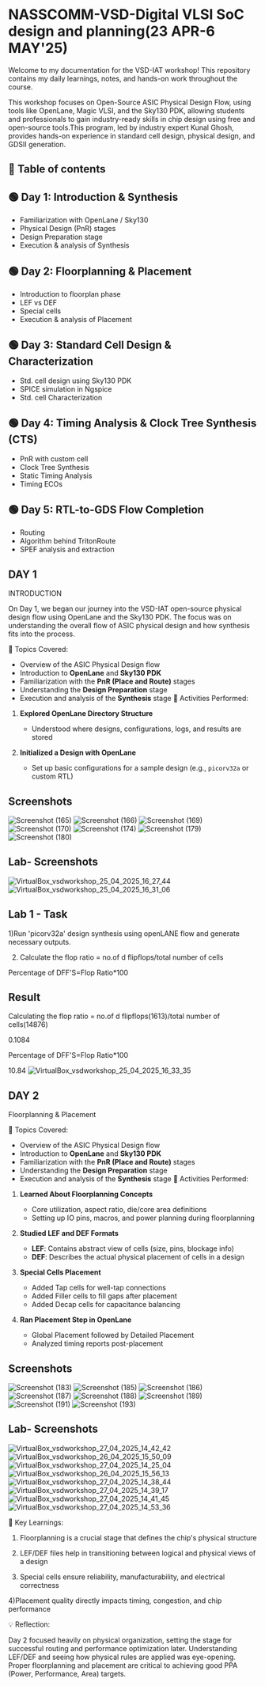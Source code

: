 # NASSCOMM-VSD-Digital VLSI SoC design and planning(23 APR-6 MAY'25)

Welcome to my documentation for the VSD-IAT workshop! This repository contains my daily learnings, notes, and hands-on work throughout the course.

This workshop focuses on Open-Source ASIC Physical Design Flow, using tools like OpenLane, Magic VLSI, and the Sky130 PDK, allowing students and professionals to gain industry-ready skills in chip design using free and open-source tools.This program, led by industry expert Kunal Ghosh, provides hands-on experience in standard cell design, physical design, and GDSII generation.


## 📖 Table of contents

## 🟢 Day 1: Introduction & Synthesis

- Familiarization with OpenLane / Sky130  
- Physical Design (PnR) stages  
- Design Preparation stage  
- Execution & analysis of Synthesis  


## 🟢 Day 2: Floorplanning & Placement

- Introduction to floorplan phase  
- LEF vs DEF  
- Special cells  
- Execution & analysis of Placement  


## 🟢 Day 3: Standard Cell Design & Characterization

- Std. cell design using Sky130 PDK  
- SPICE simulation in Ngspice  
- Std. cell Characterization  


## 🟢 Day 4: Timing Analysis & Clock Tree Synthesis (CTS)

- PnR with custom cell  
- Clock Tree Synthesis  
- Static Timing Analysis  
- Timing ECOs  


## 🟢 Day 5: RTL-to-GDS Flow Completion

- Routing  
- Algorithm behind TritonRoute  
- SPEF analysis and extraction  

## DAY 1
INTRODUCTION

 On Day 1, we began our journey into the VSD-IAT open-source   physical design flow using OpenLane and the Sky130 PDK. The focus was on understanding the overall flow of ASIC physical design and how synthesis fits into the process.

📘 Topics Covered:

- Overview of the ASIC Physical Design flow
- Introduction to **OpenLane** and **Sky130 PDK**
- Familiarization with the **PnR (Place and Route)** stages
- Understanding the **Design Preparation** stage
- Execution and analysis of the **Synthesis** stage
🔧 Activities Performed:

1. **Explored OpenLane Directory Structure**  
   - Understood where designs, configurations, logs, and results are stored

2. **Initialized a Design with OpenLane**  
   - Set up basic configurations for a sample design (e.g., `picorv32a` or custom RTL)

## Screenshots
![Screenshot (165)](https://github.com/user-attachments/assets/3f9c3893-23a6-4816-a63f-7cf9f9951fd0)
![Screenshot (166)](https://github.com/user-attachments/assets/5f879a9d-eb5c-4f91-8f59-6a6d1d4fe56a)
![Screenshot (169)](https://github.com/user-attachments/assets/37b1a835-7283-4aac-848a-422f4589dfac)
![Screenshot (170)](https://github.com/user-attachments/assets/be83b202-d644-4d60-bac7-5b27cabd6cf9)
![Screenshot (174)](https://github.com/user-attachments/assets/000342b5-4b87-46a0-a40d-90e58386ebd4)
![Screenshot (179)](https://github.com/user-attachments/assets/715072fe-b2fc-4ad5-a851-a9fb4a8b6227)
![Screenshot (180)](https://github.com/user-attachments/assets/a370dade-b40d-45d6-8d86-8b457b5a6ee4)

## Lab- Screenshots
![VirtualBox_vsdworkshop_25_04_2025_16_27_44](https://github.com/user-attachments/assets/810a5b5b-a325-482b-ac98-c558e8cff058)
![VirtualBox_vsdworkshop_25_04_2025_16_31_06](https://github.com/user-attachments/assets/d070f21e-829d-4490-ad71-5211c336f46e)

## Lab 1 - Task
1)Run 'picorv32a' design synthesis using openLANE flow and generate necessary outputs.

2) Calculate the flop ratio
 = no.of d flipflops/total number of cells
 
 Percentage of DFF'S=Flop Ratio*100

 ## Result

 Calculating  the flop ratio
 = no.of d flipflops(1613)/total number of cells(14876)

 0.1084
 
 Percentage of DFF'S=Flop Ratio*100
 
 10.84
![VirtualBox_vsdworkshop_25_04_2025_16_33_35](https://github.com/user-attachments/assets/f7a3beff-5711-4080-a83d-00e4237ea32a)

## DAY 2
 Floorplanning & Placement


📘 Topics Covered:

- Overview of the ASIC Physical Design flow
- Introduction to **OpenLane** and **Sky130 PDK**
- Familiarization with the **PnR (Place and Route)** stages
- Understanding the **Design Preparation** stage
- Execution and analysis of the **Synthesis** stage
🔧 Activities Performed:

1. **Learned About Floorplanning Concepts**  
   - Core utilization, aspect ratio, die/core area definitions
   - Setting up IO pins, macros, and power planning during floorplanning

2. **Studied LEF and DEF Formats**  
   - **LEF**: Contains abstract view of cells (size, pins, blockage info)
   - **DEF**: Describes the actual physical placement of cells in a design

3. **Special Cells Placement**  
   - Added Tap cells for well-tap connections
   - Added Filler cells to fill gaps after placement
   - Added Decap cells for capacitance balancing

4. **Ran Placement Step in OpenLane**  
   - Global Placement followed by Detailed Placement
   - Analyzed timing reports post-placement

## Screenshots
![Screenshot (183)](https://github.com/user-attachments/assets/697e5b36-2737-4379-be89-3a2e3aa26237)
![Screenshot (185)](https://github.com/user-attachments/assets/5aed57d5-a3f3-454c-adc0-3cf9e6c72415)
![Screenshot (186)](https://github.com/user-attachments/assets/f5096160-7e53-4b85-ba00-17e32efbb85e)
![Screenshot (187)](https://github.com/user-attachments/assets/ee38121a-6f4b-4276-b277-ddc833e4d181)
![Screenshot (188)](https://github.com/user-attachments/assets/e1edf6bf-be38-409c-8f22-8627a6ecea5f)
![Screenshot (189)](https://github.com/user-attachments/assets/ee014104-1804-44a5-8f3c-26e6585f9e95)
![Screenshot (191)](https://github.com/user-attachments/assets/13c52870-0341-4fc7-afad-63660af06418)
![Screenshot (193)](https://github.com/user-attachments/assets/03629b67-e6e1-4335-9ffa-dd171abc73b2)

## Lab- Screenshots
![VirtualBox_vsdworkshop_27_04_2025_14_42_42](https://github.com/user-attachments/assets/07e1bac8-7c8e-4c66-90b2-94b4d3e6865c)
![VirtualBox_vsdworkshop_26_04_2025_15_50_09](https://github.com/user-attachments/assets/6b0e8b93-029b-452f-a356-468b5ab7b635)
![VirtualBox_vsdworkshop_27_04_2025_14_25_04](https://github.com/user-attachments/assets/e81195be-0f76-4c27-91b9-21e12bf50184)
![VirtualBox_vsdworkshop_26_04_2025_15_56_13](https://github.com/user-attachments/assets/74be0351-40f2-4acd-8ca9-771c001871aa)
![VirtualBox_vsdworkshop_27_04_2025_14_38_44](https://github.com/user-attachments/assets/29d82d17-0b37-43a9-b849-82f914a0451f)
![VirtualBox_vsdworkshop_27_04_2025_14_39_17](https://github.com/user-attachments/assets/a58c6454-3b01-4f97-ac96-6a015c15af1b)
![VirtualBox_vsdworkshop_27_04_2025_14_41_45](https://github.com/user-attachments/assets/6a47db24-39c0-4124-8c13-132d86e2d197)
![VirtualBox_vsdworkshop_27_04_2025_14_53_36](https://github.com/user-attachments/assets/e3160d72-e42b-4c54-a85d-922739023847)

📌 Key Learnings:
 1) Floorplanning is a crucial stage that defines the chip's physical structure

 2) LEF/DEF files help in transitioning between logical and physical views of a design

 3) Special cells ensure reliability, manufacturability, and electrical correctness

 4)Placement quality directly impacts timing, congestion, and chip performance

💡 Reflection:

  Day 2 focused heavily on physical organization, setting the stage for successful routing and performance optimization later. Understanding LEF/DEF and seeing how physical rules are applied was eye-opening. Proper floorplanning and placement are critical to achieving good PPA (Power, Performance, Area) targets.
















